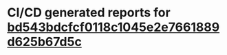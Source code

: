 # CI/CD generated reports for [bd543bdcfcf0118c1045e2e7661889d625b67d5c](https://github.com/hydephp/develop/commit/bd543bdcfcf0118c1045e2e7661889d625b67d5c)
